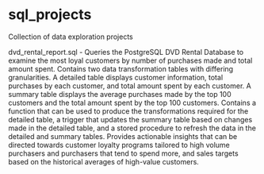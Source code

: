 # sql_projects
Collection of data exploration projects

dvd_rental_report.sql - Queries the PostgreSQL DVD Rental Database to examine the most loyal customers by number of purchases made and total amount spent. Contains two data transformation tables with differing granularities. A detailed table displays customer information, total purchases by each customer, and total amount spent by each customer. A summary table displays the average purchases made by the top 100 customers and the total amount spent by the top 100 customers. Contains a function that can be used to produce the transformations required for the detailed table, a trigger that updates the summary table based on changes made in the detailed table, and a stored procedure to refresh the data in the detailed and summary tables. Provides actionable insights that can be directed towards customer loyalty programs tailored to high volume purchasers and purchasers that tend to spend more, and sales targets based on the historical averages of high-value customers.
